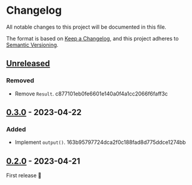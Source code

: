 # Changelog

All notable changes to this project will be documented in this file.

The format is based on [Keep a Changelog](https://keepachangelog.com/en/1.0.0/), and this project adheres to [Semantic Versioning](https://semver.org/spec/v2.0.0.html).

## [Unreleased](https://github.com/krazijames/execute-command/compare/v0.3.0...HEAD)

### Removed

- Remove `Result`. c877101eb0fe6601e140a0f4a1cc2066f6faff3c

## [0.3.0](https://github.com/krazijames/execute-command/compare/v0.2.0...v0.3.0) - 2023-04-22

### Added

- Implement `output()`. 163b95797724dca2f0c188fad8d775ddce1274bb

## [0.2.0](https://github.com/krazijames/execute-command/releases/tag/v0.2.0) - 2023-04-21

First release :tada:
